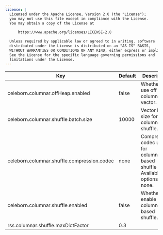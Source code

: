 ```yaml
---
license: |
  Licensed under the Apache License, Version 2.0 (the "License");
  you may not use this file except in compliance with the License.
  You may obtain a copy of the License at
  
      https://www.apache.org/licenses/LICENSE-2.0
  
  Unless required by applicable law or agreed to in writing, software
  distributed under the License is distributed on an "AS IS" BASIS,
  WITHOUT WARRANTIES OR CONDITIONS OF ANY KIND, either express or implied.
  See the License for the specific language governing permissions and
  limitations under the License.
---
```


<!--begin-include-->
| Key | Default | Description | Since |
| --- | ------- | ----------- | ----- |
| celeborn.columnar.offHeap.enabled | false | Whether to use off heap columnar vector. | 0.2.0 | 
| celeborn.columnar.shuffle.batch.size | 10000 | Vector batch size for columnar shuffle. | 0.2.0 | 
| celeborn.columnar.shuffle.compression.codec | none | Compression codec used for columnar-based shuffle data. Available options: none. | 0.2.0 | 
| celeborn.columnar.shuffle.enabled | false | Whether to enable columnar-based shuffle. | 0.2.0 | 
| rss.columnar.shuffle.maxDictFactor | 0.3 |  | 0.2.0 | 
<!--end-include-->
